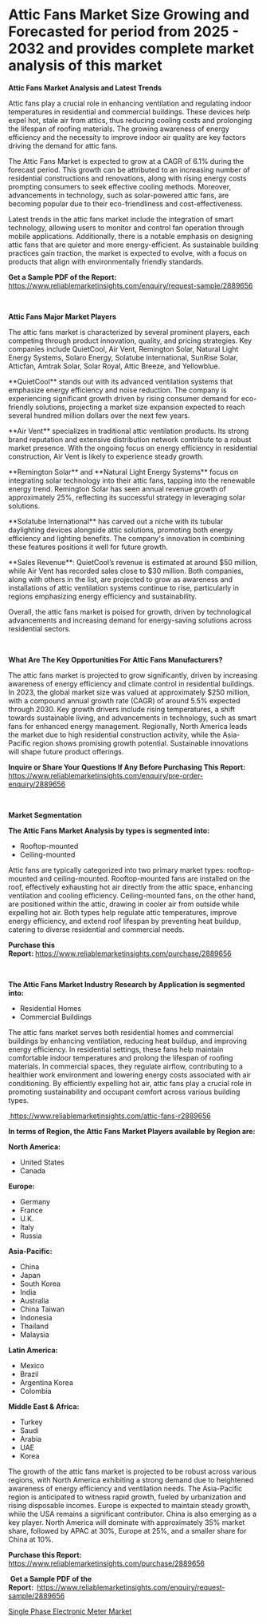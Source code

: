 <p><h1>Attic Fans Market Size Growing and Forecasted for period from 2025 - 2032 and provides complete market analysis of this market</h1></p><p><strong>Attic Fans Market Analysis and Latest Trends</strong></p>
<p><p>Attic fans play a crucial role in enhancing ventilation and regulating indoor temperatures in residential and commercial buildings. These devices help expel hot, stale air from attics, thus reducing cooling costs and prolonging the lifespan of roofing materials. The growing awareness of energy efficiency and the necessity to improve indoor air quality are key factors driving the demand for attic fans.</p><p>The Attic Fans Market is expected to grow at a CAGR of 6.1% during the forecast period. This growth can be attributed to an increasing number of residential constructions and renovations, along with rising energy costs prompting consumers to seek effective cooling methods. Moreover, advancements in technology, such as solar-powered attic fans, are becoming popular due to their eco-friendliness and cost-effectiveness.</p><p>Latest trends in the attic fans market include the integration of smart technology, allowing users to monitor and control fan operation through mobile applications. Additionally, there is a notable emphasis on designing attic fans that are quieter and more energy-efficient. As sustainable building practices gain traction, the market is expected to evolve, with a focus on products that align with environmentally friendly standards.</p></p>
<p><strong>Get a Sample PDF of the Report:&nbsp;</strong> <a href="https://www.reliablemarketinsights.com/enquiry/request-sample/2889656?utm_campaign=2935&utm_medium=2&utm_source=Github&utm_content=ia&utm_term=14032025&utm_id=attic-fans">https://www.reliablemarketinsights.com/enquiry/request-sample/2889656</a></p>
<p>&nbsp;</p>
<p><strong>Attic Fans Major Market Players</strong></p>
<p><p>The attic fans market is characterized by several prominent players, each competing through product innovation, quality, and pricing strategies. Key companies include QuietCool, Air Vent, Remington Solar, Natural Light Energy Systems, Solaro Energy, Solatube International, SunRise Solar, Atticfan, Amtrak Solar, Solar Royal, Attic Breeze, and Yellowblue.</p><p>**QuietCool** stands out with its advanced ventilation systems that emphasize energy efficiency and noise reduction. The company is experiencing significant growth driven by rising consumer demand for eco-friendly solutions, projecting a market size expansion expected to reach several hundred million dollars over the next few years.</p><p>**Air Vent** specializes in traditional attic ventilation products. Its strong brand reputation and extensive distribution network contribute to a robust market presence. With the ongoing focus on energy efficiency in residential construction, Air Vent is likely to experience steady growth.</p><p>**Remington Solar** and **Natural Light Energy Systems** focus on integrating solar technology into their attic fans, tapping into the renewable energy trend. Remington Solar has seen annual revenue growth of approximately 25%, reflecting its successful strategy in leveraging solar solutions.</p><p>**Solatube International** has carved out a niche with its tubular daylighting devices alongside attic solutions, promoting both energy efficiency and lighting benefits. The company's innovation in combining these features positions it well for future growth.</p><p>**Sales Revenue**: QuietCool’s revenue is estimated at around $50 million, while Air Vent has recorded sales close to $30 million. Both companies, along with others in the list, are projected to grow as awareness and installations of attic ventilation systems continue to rise, particularly in regions emphasizing energy efficiency and sustainability. </p><p>Overall, the attic fans market is poised for growth, driven by technological advancements and increasing demand for energy-saving solutions across residential sectors.</p></p>
<p>&nbsp;</p>
<p><strong>What Are The Key Opportunities For Attic Fans Manufacturers?</strong></p>
<p><p>The attic fans market is projected to grow significantly, driven by increasing awareness of energy efficiency and climate control in residential buildings. In 2023, the global market size was valued at approximately $250 million, with a compound annual growth rate (CAGR) of around 5.5% expected through 2030. Key growth drivers include rising temperatures, a shift towards sustainable living, and advancements in technology, such as smart fans for enhanced energy management. Regionally, North America leads the market due to high residential construction activity, while the Asia-Pacific region shows promising growth potential. Sustainable innovations will shape future product offerings.</p></p>
<p><strong>Inquire or Share Your Questions If Any Before Purchasing This Report:</strong> <a href="https://www.reliablemarketinsights.com/enquiry/pre-order-enquiry/2889656?utm_campaign=2935&utm_medium=2&utm_source=Github&utm_content=ia&utm_term=14032025&utm_id=attic-fans">https://www.reliablemarketinsights.com/enquiry/pre-order-enquiry/2889656</a></p>
<p>&nbsp;</p>
<p><strong>Market Segmentation</strong></p>
<p><strong>The Attic Fans Market Analysis by types is segmented into:</strong></p>
<p><ul><li>Rooftop-mounted</li><li>Ceiling-mounted</li></ul></p>
<p><p>Attic fans are typically categorized into two primary market types: rooftop-mounted and ceiling-mounted. Rooftop-mounted fans are installed on the roof, effectively exhausting hot air directly from the attic space, enhancing ventilation and cooling efficiency. Ceiling-mounted fans, on the other hand, are positioned within the attic, drawing in cooler air from outside while expelling hot air. Both types help regulate attic temperatures, improve energy efficiency, and extend roof lifespan by preventing heat buildup, catering to diverse residential and commercial needs.</p></p>
<p><strong>Purchase this Report:&nbsp;</strong><a href="https://www.reliablemarketinsights.com/purchase/2889656?utm_campaign=2935&utm_medium=2&utm_source=Github&utm_content=ia&utm_term=14032025&utm_id=attic-fans">https://www.reliablemarketinsights.com/purchase/2889656</a></p>
<p>&nbsp;</p>
<p><strong>The Attic Fans Market Industry Research by Application is segmented into:</strong></p>
<p><ul><li>Residential Homes</li><li>Commercial Buildings</li></ul></p>
<p><p>The attic fans market serves both residential homes and commercial buildings by enhancing ventilation, reducing heat buildup, and improving energy efficiency. In residential settings, these fans help maintain comfortable indoor temperatures and prolong the lifespan of roofing materials. In commercial spaces, they regulate airflow, contributing to a healthier work environment and lowering energy costs associated with air conditioning. By efficiently expelling hot air, attic fans play a crucial role in promoting sustainability and occupant comfort across various building types.</p></p>
<p><a href="https://www.reliablemarketinsights.com/attic-fans-r2889656?utm_campaign=2935&utm_medium=2&utm_source=Github&utm_content=ia&utm_term=14032025&utm_id=attic-fans">&nbsp;https://www.reliablemarketinsights.com/attic-fans-r2889656</a></p>
<p><strong>In terms of Region, the Attic Fans Market Players available by Region are:</strong></p>
<p>
    <p> <strong> North America: </strong>
        <ul>
            <li>United States</li>
            <li>Canada</li>
        </ul>
        </p> 
    <p> <strong> Europe: </strong>
        <ul>
            <li>Germany</li>
            <li>France</li>
            <li>U.K.</li>
            <li>Italy</li>
            <li>Russia</li>
        </ul>
        </p> 
    <p> <strong> Asia-Pacific: </strong>
        <ul>
            <li>China</li>
            <li>Japan</li>
            <li>South Korea</li>
            <li>India</li>
            <li>Australia</li>
            <li>China Taiwan</li>
            <li>Indonesia</li>
            <li>Thailand</li>
            <li>Malaysia</li>
        </ul>
        </p> 
    <p> <strong> Latin America: </strong>
        <ul>
            <li>Mexico</li>
            <li>Brazil</li>
            <li>Argentina Korea</li>
            <li>Colombia</li>
        </ul>
        </p> 
    <p> <strong> Middle East & Africa: </strong>
        <ul>
            <li>Turkey</li>
            <li>Saudi</li>
            <li>Arabia</li>
            <li>UAE</li>
            <li>Korea</li>
        </ul>
    </p>
    </p>
<p><p>The growth of the attic fans market is projected to be robust across various regions, with North America exhibiting a strong demand due to heightened awareness of energy efficiency and ventilation needs. The Asia-Pacific region is anticipated to witness rapid growth, fueled by urbanization and rising disposable incomes. Europe is expected to maintain steady growth, while the USA remains a significant contributor. China is also emerging as a key player. North America will dominate with approximately 35% market share, followed by APAC at 30%, Europe at 25%, and a smaller share for China at 10%.</p></p>
<p><strong>Purchase this Report: </strong><a href="https://www.reliablemarketinsights.com/purchase/2889656?utm_campaign=2935&utm_medium=2&utm_source=Github&utm_content=ia&utm_term=14032025&utm_id=attic-fans">https://www.reliablemarketinsights.com/purchase/2889656</a></p>
<p>&nbsp;<strong>Get a Sample PDF of the Report:&nbsp;&nbsp;</strong><a href="https://www.reliablemarketinsights.com/enquiry/request-sample/2889656?utm_campaign=2935&utm_medium=2&utm_source=Github&utm_content=ia&utm_term=14032025&utm_id=attic-fans">https://www.reliablemarketinsights.com/enquiry/request-sample/2889656</a></p>
<p><strong></strong></p>
<p><p><a href="https://github.com/djibenesha/Market-Research-Report-List-1/blob/main/single-phase-electronic-meter-market.md?utm_campaign=2935&utm_medium=2&utm_source=Github&utm_content=ia&utm_term=14032025&utm_id=attic-fans">Single Phase Electronic Meter Market</a></p></p>